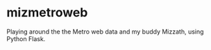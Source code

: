 mizmetroweb
===========

Playing around the the Metro web data and my buddy Mizzath, using Python Flask.
